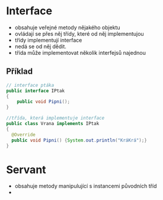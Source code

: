 # Interface
* obsahuje veřejné metody nějakého objektu
* ovládají se přes něj třídy, které od něj implementujou
* třídy implementují interface
* nedá se od něj dědit.
* třída může implementovat několik interfejsů najednou

## Příklad
```java
// interface ptáka
public interface IPtak
{
    public void Pipni();
}

//třída, která implementuje interface
public class Vrana implements IPtak
{
  @Override
  public void Pipni() {System.out.println("KráKrá");}
}
```
# Servant
*  obsahuje metody manipulující s instancemi původních tříd
* 
